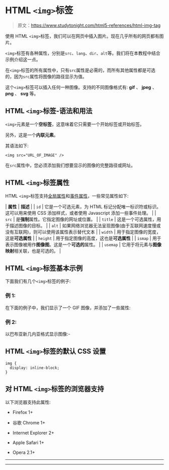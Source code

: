 # HTML `<img>`标签

> 原文：<https://www.studytonight.com/html5-references/html-img-tag>

使用 HTML `<img>`标签，我们可以在网页中插入图片。现在几乎所有的网页都有图片。

`<img>`标签有各种属性，分别是`src`、`lang`、`dir`、`alt`等。我们将在本教程中结合示例介绍这一点。

在`<img>`标签的所有属性中，只有`src`属性是必需的，而所有其他属性都是可选的，因为`src`属性将图像的路径显示为值。

这个`<img>`标签可以插入任何一种图像。支持的不同图像格式有: **gif** 、 **jpeg** 、 **png** 、 **svg** 等。

## HTML `<img>`标签-语法和用法

`<img>`元素是一个**空标签**，这意味着它只需要一个开始标签或开始标签。

另外，这是一个**内联元素**。

其语法如下:

```
<img src="URL_OF_IMAGE" /> 
```

在`src`属性中，您必须添加我们想要显示的图像的完整路径或网址。

## HTML `<img>`标签属性

HTML `<img>`标签支持[全局属性](https://www.studytonight.com/html5-references/html-global-attributes)和[事件属性](https://www.studytonight.com/html5-references/html-event-attributes)，一些常见属性如下:

| **属性** | **描述** |
| `id` | 它是一个可选元素，为 HTML 标记分配唯一标识符或标识。这可以用来使用 CSS 添加样式，或者使用 Javascript 添加一些事件处理。 |
| `src` | 是**强制**属性。它指定图像的网址或位置。 |
| `title` | 这是一个可选属性，用于描述图像的目标。 |
| `alt` | 如果网络浏览器无法呈现图像(由于互联网速度慢或没有互联网)，则可以使用该属性表示替代文本 |
| `width` | 用于指定图像的宽度，这是**可选属性** |
| `height` | 用于指定图像的高度，这也是**可选属性** |
| `ismap` | 用于表示图像被用作**图像图**。这是一个**可选的**属性。 |
| `usemap` | 它用于将元素与**图像映射**相关联，也是可选的。 |

## HTML `<img>`标签基本示例

下面我们有几个`<img>`标签的例子:

### 例 1:

在下面的例子中，我们显示了一个 GIF 图像，并添加了一些属性:

### 例 2:

以巴布亚新几内亚格式显示图像:-

## HTML `<img>`标签的默认 CSS 设置

```
img {
  display: inline-block;
}
```

## 对 HTML `<img>`标签的浏览器支持

以下浏览器支持此属性:

*   Firefox 1+

*   谷歌 Chrome 1+

*   Internet Explorer 2+

*   Apple Safari 1+

*   Opera 2.1+

* * *

* * *